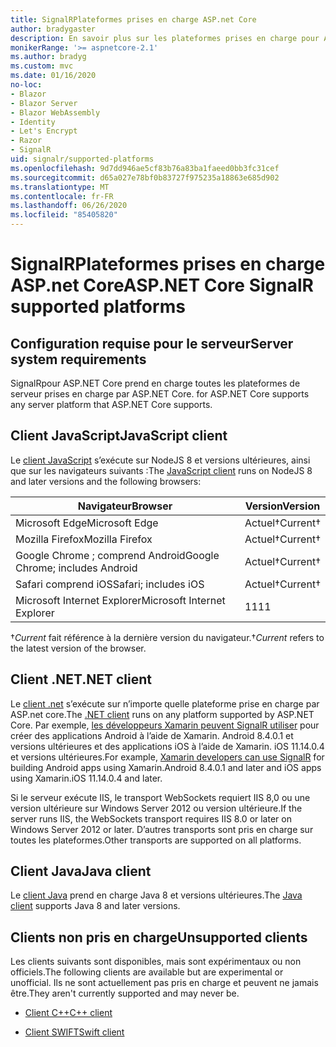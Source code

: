 ```yaml
---
title: SignalRPlateformes prises en charge ASP.net Core
author: bradygaster
description: En savoir plus sur les plateformes prises en charge pour ASP.NET Core SignalR .
monikerRange: '>= aspnetcore-2.1'
ms.author: bradyg
ms.custom: mvc
ms.date: 01/16/2020
no-loc:
- Blazor
- Blazor Server
- Blazor WebAssembly
- Identity
- Let's Encrypt
- Razor
- SignalR
uid: signalr/supported-platforms
ms.openlocfilehash: 9d7dd946ae5cf83b76a83ba1faeed0bb3fc31cef
ms.sourcegitcommit: d65a027e78bf0b83727f975235a18863e685d902
ms.translationtype: MT
ms.contentlocale: fr-FR
ms.lasthandoff: 06/26/2020
ms.locfileid: "85405820"
---
```

# <a name="aspnet-core-signalr-supported-platforms"></a><span data-ttu-id="0f7c4-103">SignalRPlateformes prises en charge ASP.net Core</span><span class="sxs-lookup"><span data-stu-id="0f7c4-103">ASP.NET Core SignalR supported platforms</span></span>

## <a name="server-system-requirements"></a><span data-ttu-id="0f7c4-104">Configuration requise pour le serveur</span><span class="sxs-lookup"><span data-stu-id="0f7c4-104">Server system requirements</span></span>

SignalR<span data-ttu-id="0f7c4-105">pour ASP.NET Core prend en charge toutes les plateformes de serveur prises en charge par ASP.NET Core.</span><span class="sxs-lookup"><span data-stu-id="0f7c4-105"> for ASP.NET Core supports any server platform that ASP.NET Core supports.</span></span>

## <a name="javascript-client"></a><span data-ttu-id="0f7c4-106">Client JavaScript</span><span class="sxs-lookup"><span data-stu-id="0f7c4-106">JavaScript client</span></span>

<span data-ttu-id="0f7c4-107">Le [client JavaScript](xref:signalr/javascript-client) s’exécute sur NodeJS 8 et versions ultérieures, ainsi que sur les navigateurs suivants :</span><span class="sxs-lookup"><span data-stu-id="0f7c4-107">The [JavaScript client](xref:signalr/javascript-client) runs on NodeJS 8 and later versions and the following browsers:</span></span>

| <span data-ttu-id="0f7c4-108">Navigateur</span><span class="sxs-lookup"><span data-stu-id="0f7c4-108">Browser</span></span>                         | <span data-ttu-id="0f7c4-109">Version</span><span class="sxs-lookup"><span data-stu-id="0f7c4-109">Version</span></span>         |
| ------------------------------- | --------------- |
| <span data-ttu-id="0f7c4-110">Microsoft Edge</span><span class="sxs-lookup"><span data-stu-id="0f7c4-110">Microsoft Edge</span></span>                  | <span data-ttu-id="0f7c4-111">Actuel&dagger;</span><span class="sxs-lookup"><span data-stu-id="0f7c4-111">Current&dagger;</span></span> |
| <span data-ttu-id="0f7c4-112">Mozilla Firefox</span><span class="sxs-lookup"><span data-stu-id="0f7c4-112">Mozilla Firefox</span></span>                 | <span data-ttu-id="0f7c4-113">Actuel&dagger;</span><span class="sxs-lookup"><span data-stu-id="0f7c4-113">Current&dagger;</span></span> |
| <span data-ttu-id="0f7c4-114">Google Chrome ; comprend Android</span><span class="sxs-lookup"><span data-stu-id="0f7c4-114">Google Chrome; includes Android</span></span> | <span data-ttu-id="0f7c4-115">Actuel&dagger;</span><span class="sxs-lookup"><span data-stu-id="0f7c4-115">Current&dagger;</span></span> |
| <span data-ttu-id="0f7c4-116">Safari comprend iOS</span><span class="sxs-lookup"><span data-stu-id="0f7c4-116">Safari; includes iOS</span></span>            | <span data-ttu-id="0f7c4-117">Actuel&dagger;</span><span class="sxs-lookup"><span data-stu-id="0f7c4-117">Current&dagger;</span></span> |
| <span data-ttu-id="0f7c4-118">Microsoft Internet Explorer</span><span class="sxs-lookup"><span data-stu-id="0f7c4-118">Microsoft Internet Explorer</span></span>     | <span data-ttu-id="0f7c4-119">11</span><span class="sxs-lookup"><span data-stu-id="0f7c4-119">11</span></span>              |

<span data-ttu-id="0f7c4-120">&dagger;*Current* fait référence à la dernière version du navigateur.</span><span class="sxs-lookup"><span data-stu-id="0f7c4-120">&dagger;*Current* refers to the latest version of the browser.</span></span>

## <a name="net-client"></a><span data-ttu-id="0f7c4-121">Client .NET</span><span class="sxs-lookup"><span data-stu-id="0f7c4-121">.NET client</span></span>

<span data-ttu-id="0f7c4-122">Le [client .net](xref:signalr/dotnet-client) s’exécute sur n’importe quelle plateforme prise en charge par ASP.net core.</span><span class="sxs-lookup"><span data-stu-id="0f7c4-122">The [.NET client](xref:signalr/dotnet-client) runs on any platform supported by ASP.NET Core.</span></span> <span data-ttu-id="0f7c4-123">Par exemple, [les développeurs Xamarin peuvent SignalR utiliser](https://github.com/aspnet/Announcements/issues/305) pour créer des applications Android à l’aide de Xamarin. Android 8.4.0.1 et versions ultérieures et des applications iOS à l’aide de Xamarin. iOS 11.14.0.4 et versions ultérieures.</span><span class="sxs-lookup"><span data-stu-id="0f7c4-123">For example, [Xamarin developers can use SignalR](https://github.com/aspnet/Announcements/issues/305) for building Android apps using Xamarin.Android 8.4.0.1 and later and iOS apps using Xamarin.iOS 11.14.0.4 and later.</span></span>

<span data-ttu-id="0f7c4-124">Si le serveur exécute IIS, le transport WebSockets requiert IIS 8,0 ou une version ultérieure sur Windows Server 2012 ou version ultérieure.</span><span class="sxs-lookup"><span data-stu-id="0f7c4-124">If the server runs IIS, the WebSockets transport requires IIS 8.0 or later on Windows Server 2012 or later.</span></span> <span data-ttu-id="0f7c4-125">D’autres transports sont pris en charge sur toutes les plateformes.</span><span class="sxs-lookup"><span data-stu-id="0f7c4-125">Other transports are supported on all platforms.</span></span>

## <a name="java-client"></a><span data-ttu-id="0f7c4-126">Client Java</span><span class="sxs-lookup"><span data-stu-id="0f7c4-126">Java client</span></span>

<span data-ttu-id="0f7c4-127">Le [client Java](xref:signalr/java-client) prend en charge Java 8 et versions ultérieures.</span><span class="sxs-lookup"><span data-stu-id="0f7c4-127">The [Java client](xref:signalr/java-client) supports Java 8 and later versions.</span></span>

## <a name="unsupported-clients"></a><span data-ttu-id="0f7c4-128">Clients non pris en charge</span><span class="sxs-lookup"><span data-stu-id="0f7c4-128">Unsupported clients</span></span>

<span data-ttu-id="0f7c4-129">Les clients suivants sont disponibles, mais sont expérimentaux ou non officiels.</span><span class="sxs-lookup"><span data-stu-id="0f7c4-129">The following clients are available but are experimental or unofficial.</span></span> <span data-ttu-id="0f7c4-130">Ils ne sont actuellement pas pris en charge et peuvent ne jamais être.</span><span class="sxs-lookup"><span data-stu-id="0f7c4-130">They aren't currently supported and may never be.</span></span>

* <span data-ttu-id="0f7c4-131">[Client C++](https://github.com/aspnet/SignalR-Client-Cpp)</span><span class="sxs-lookup"><span data-stu-id="0f7c4-131">[C++ client](https://github.com/aspnet/SignalR-Client-Cpp)</span></span>

* <span data-ttu-id="0f7c4-132">[Client SWIFT](https://github.com/moozzyk/SignalR-Client-Swift)</span><span class="sxs-lookup"><span data-stu-id="0f7c4-132">[Swift client](https://github.com/moozzyk/SignalR-Client-Swift)</span></span>
